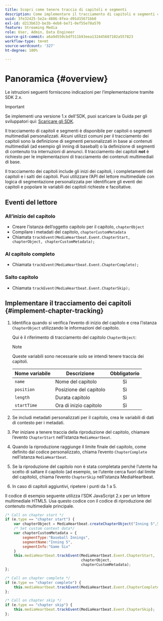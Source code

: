 ```yaml
---
title: Scopri come tenere traccia di capitoli e segmenti
description: Come implementare il tracciamento di capitoli e segmenti con l’SDK per contenuti multimediali.
uuid: 3fe32425-5e2a-4886-8fea-d91d15671bb0
exl-id: d213b633-be3b-4eb8-be71-0ef55e78a570
feature: Streaming Media
role: User, Admin, Data Engineer
source-git-commit: a6a9d550cbdf511b93eea132445607102a557823
workflow-type: tm+mt
source-wordcount: '327'
ht-degree: 100%

---
```


# Panoramica {#overview}

Le istruzioni seguenti forniscono indicazioni per l’implementazione tramite SDK 2.x.

>[!IMPORTANT]
> 
> Se implementi una versione 1.x dell&#39;SDK, puoi scaricare la Guida per gli sviluppatori qui: [Scaricare gli SDK](/help/getting-started/download-sdks.md).

Il tracciamento di capitoli e segmenti è disponibile per capitoli o segmenti multimediali personalizzati. Alcuni utilizzi comuni per il tracciamento dei capitoli sono la definizione di segmenti personalizzati in base ai contenuti multimediali (ad esempio gli inning di baseball) o la definizione di segmenti di contenuto tra interruzioni di annunci. Il tracciamento dei capitoli **not** è richiesto per le implementazioni di tracciamento dei contenuti multimediali di base.

Il tracciamento dei capitoli include gli inizi dei capitoli, i completamenti dei capitoli e i salti dei capitoli. Puoi utilizzare l’API del lettore multimediale con logica di segmentazione personalizzata per identificare gli eventi dei capitoli e popolare le variabili dei capitoli richieste e facoltative.

## Eventi del lettore

### All’inizio del capitolo

* Creare l’istanza dell’oggetto capitolo per il capitolo, `chapterObject`
* Compilare i metadati del capitolo, `chapterCustomMetadata`
* Chiamata `trackEvent(MediaHeartbeat.Event.ChapterStart, chapterObject, chapterCustomMetadata);`

### Al capitolo completo

* Chiamata `trackEvent(MediaHeartbeat.Event.ChapterComplete);`

### Salto capitolo

* Chiamata `trackEvent(MediaHeartbeat.Event.ChapterSkip);`

## Implementare il tracciamento dei capitoli {#implement-chapter-tracking}

1. Identifica quando si verifica l’evento di inizio del capitolo e crea l’istanza `ChapterObject` utilizzando le informazioni del capitolo.

   Qui è il riferimento di tracciamento del capitolo `ChapterObject`:

   >[!NOTE]
   >
   >Queste variabili sono necessarie solo se intendi tenere traccia dei capitoli.

   | Nome variabile | Descrizione | Obbligatorio |
   | --- | --- | :---: |
   | `name` | Nome del capitolo | Sì |
   | `position` | Posizione del capitolo | Sì |
   | `length` | Durata capitolo | Sì |
   | `startTime` | Ora di inizio capitolo | Sì |

1. Se includi metadati personalizzati per il capitolo, crea le variabili di dati di contesto per i metadati.
1. Per iniziare a tenere traccia della riproduzione del capitolo, chiamare l’evento `ChapterStart` nell’istanza `MediaHeartbeat`.
1. Quando la riproduzione raggiunge il limite finale del capitolo, come definito dal codice personalizzato, chiama l’evento `ChapterComplete` nell’istanza `MediaHeartbeat`.
1. Se la riproduzione del capitolo non è stata completata perché l’utente ha scelto di saltare il capitolo (ad esempio, se l’utente cerca fuori dal limite del capitolo), chiama l’evento `ChapterSkip` nell’istanza MediaHeartbeat.
1. In caso di capitoli aggiuntivi, ripetere i punti da 1 a 5.

Il codice di esempio seguente utilizza l’SDK JavaScript 2.x per un lettore multimediale HTML5. Usa questo codice con il codice di riproduzione del contenuto multimediale principale.

```js
/* Call on chapter start */
if (e.type == "chapter start") {
    var chapterObject = MediaHeartbeat.createChapterObject("Inning 5",5,500,2500);
    /* Set custom context data*/
    var chapterCustomMetadata = {
        segmentType:"Baseball Innings",
        segmentName:"Inning 5",
        segmentInfo:"Game Six"
    }
    this.mediaHeartbeat.trackEvent(MediaHeartbeat.Event.ChapterStart,  
                                   chapterObject,  
                                   chapterCustomMetadata);
};

/* Call on chapter complete */
if (e.type == "chapter complete") {
    this.mediaHeartbeat.trackEvent(MediaHeartbeat.Event.ChapterComplete);
};

/* Call on chapter skip */
if (e.type == "chapter skip") {
    this.mediaHeartbeat.trackEvent(MediaHeartbeat.Event.ChapterSkip);
};
```
